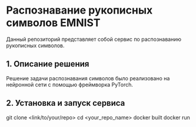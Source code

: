 # Распознавание рукописных символов EMNIST

Данный репозиторий представляет собой сервис по распознаванию рукописных символов.
## 1. Описание решения
Решение задачи распознавания символов было реализовано на нейронной сети с помощью фреймворка PyTorch.


## 2. Установка и запуск сервиса

git clone <link/to/your/repo>
cd <your_repo_name>
docker built <parameters>
docker run <parameters>
```
